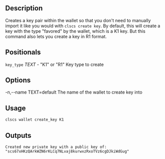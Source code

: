 ## Description

Creates a key pair within the wallet so that you don't need to manually import it like you would with `clscs create key`. By default, this will create a key with the type \"favored\" by the wallet, which is a K1 key. But this command also lets you create a key in R1 format.

## Positionals

`key_type` _TEXT_ - "K1" or "R1" Key type to create

## Options

-n,--name TEXT=default The name of the wallet to create key into

## Usage

```sh
clscs wallet create_key K1
```

## Outputs

```console
Created new private key with a public key of: "scs67xHKzQArkWZN6rKLCq7NLvaj8kurwxzRxoTVz6cgDJkiWdGug"
```
